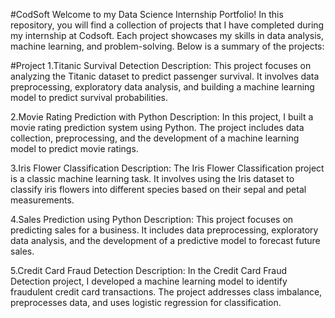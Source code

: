#CodSoft
Welcome to my Data Science Internship Portfolio! In this repository, you will find a collection of projects that I have completed during my internship at Codsoft. Each project showcases my skills in data analysis, machine learning, and problem-solving. Below is a summary of the projects:

#Project
1.Titanic Survival Detection Description: This project focuses on analyzing the Titanic dataset to predict passenger survival. It involves data preprocessing, exploratory data analysis, and building a machine learning model to predict survival probabilities.

2.Movie Rating Prediction with Python Description: In this project, I built a movie rating prediction system using Python. The project includes data collection, preprocessing, and the development of a machine learning model to predict movie ratings.

3.Iris Flower Classification Description: The Iris Flower Classification project is a classic machine learning task. It involves using the Iris dataset to classify iris flowers into different species based on their sepal and petal measurements.

4.Sales Prediction using Python Description: This project focuses on predicting sales for a business. It includes data preprocessing, exploratory data analysis, and the development of a predictive model to forecast future sales.

5.Credit Card Fraud Detection Description: In the Credit Card Fraud Detection project, I developed a machine learning model to identify fraudulent credit card transactions. The project addresses class imbalance, preprocesses data, and uses logistic regression for classification.
